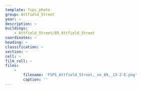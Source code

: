 ```yaml
---
template: fsps_photo
group: Attfield_Street
year: ~
description: ~
buildings:
    - Attfield_Street/89_Attfield_Street
coordinates: ~
heading: ~
classification: ~
section: ~
cell: ~
film_roll: ~
files:
    -
        filename: 'FSPS_Attfield_Street,_no_89,_13-2-E.png'
        caption: ''
---
```

